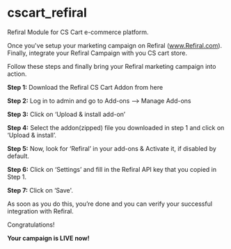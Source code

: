 cscart_refiral
==============
Refiral Module for CS Cart e-commerce platform.

Once you've setup your marketing campaign on Refiral (www.Refiral.com). Finally, integrate your Refiral Campaign with you CS cart store.

Follow these steps and finally bring your Refiral marketing campaign into action.

**Step 1:** Download the Refiral CS Cart Addon from here

**Step 2:** Log in to admin and go to Add-ons --> Manage Add-ons

**Step 3:** Click on ‘Upload & install add-on’

**Step 4:** Select the addon(zipped) file you downloaded in step 1 and click on ‘Upload & install’.

**Step 5:** Now, look for ‘Refiral’ in your add-ons & Activate it, if disabled by default.

**Step 6:** Click on ‘Settings’ and fill in the Refiral API key that you copied in Step 1.

**Step 7:** Click on ‘Save'.

As soon as you do this, you’re done and you can verify your successful integration with Refiral.

Congratulations!

**Your campaign is LIVE now!**

